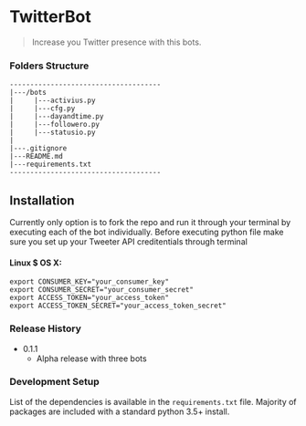 # TwitterBot
> Increase you Twitter presence with this bots.

### Folders Structure
```
-------------------------------------
|---/bots
|     |---activius.py
|     |---cfg.py
|     |---dayandtime.py
|     |---followero.py
|     |---statusio.py
|
|---.gitignore
|---README.md
|---requirements.txt
-------------------------------------
```

## Installation

Currently only option is to fork the repo and run it through your terminal by executing each of the bot individually.
Before executing python file make sure you set up your Tweeter API creditentials through terminal

#### Linux $ OS X:
```
export CONSUMER_KEY="your_consumer_key"
export CONSUMER_SECRET="your_consumer_secret"
export ACCESS_TOKEN="your_access_token"
export ACCESS_TOKEN_SECRET="your_access_token_secret"
```

### Release History

* 0.1.1
  * Alpha release with three bots


### Development Setup

List of the dependencies is available in the `requirements.txt` file. Majority of packages are included with a standard python 3.5+ install.
